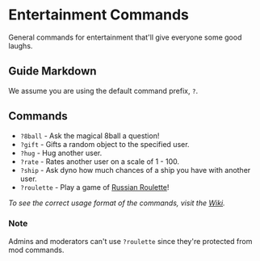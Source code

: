 # Entertainment Commands
General commands for entertainment that'll give everyone some good laughs.

## Guide Markdown
We assume you are using the default command prefix, `?`.  

## Commands
* `?8ball` - Ask the magical 8ball a question! 
* `?gift` - Gifts a random object to the specified user.
* `?hug` - Hug another user.
* `?rate` - Rates another user on a scale of 1 - 100. 
* `?ship` - Ask dyno how much chances of a ship you have with another user. 
* `?roulette` - Play a game of [Russian Roulette](https://en.wikipedia.org/wiki/Russian_roulette)!

*To see the correct usage format of the commands, visit the [Wiki](https://github.com/Strand-Custom-Commands/Strand-Custom-Commands/wiki).*

### Note
Admins and moderators can't use `?roulette` since they're protected from mod commands.
